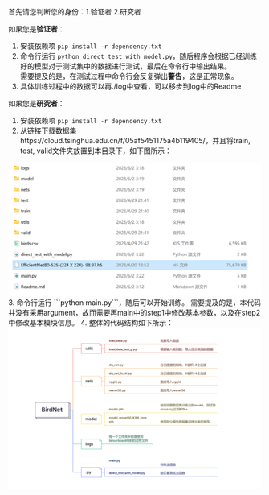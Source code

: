 首先请您判断您的身份：1.验证者 2.研究者

如果您是**验证者**：
1. 安装依赖项  ```pip install -r dependency.txt```
2. 命令行运行 ```python direct_test_with_model.py```，随后程序会根据已经训练好的模型对于测试集中的数据进行测试，最后在命令行中输出结果。  
需要提及的是，在测试过程中命令行会反复弹出**警告**，这是正常现象。
3. 具体训练过程中的数据可以再./log中查看，可以移步到log中的Readme

如果您是**研究者**：
1. 安装依赖项  ```pip install -r dependency.txt```
2. 从链接下载数据集https://cloud.tsinghua.edu.cn/f/05af5451175a4b119405/，并且将train, test, valid文件夹放置到本目录下，如下图所示：
<img src="./pic/address structure.png" alt="address structure">
3. 命令行运行 ```python main.py```，随后可以开始训练。  
需要提及的是，本代码并没有采用argument，故而需要再main中的step1中修改基本参数，以及在step2中修改基本模块信息。  
4. 整体的代码结构如下所示：
<img src="./pic/structure.png" alt="overall structure">
